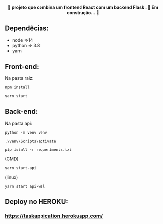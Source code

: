 <h4 align="center"> 
	🚧   projeto que combina um frontend React com um backend Flask . 🚀 Em construção...  🚧
	
</h4>

## Dependêcias:


- node =>14 
- python => 3.8 
- yarn 


## Front-end:

Na pasta raiz:
```
npm install
```
```
yarn start
```

## Back-end:

Na pasta api:
```
python -m venv venv
```
```
.\venv\Scripts\activate
```
```
pip istall -r requeriments.txt
```
(CMD)
```
yarn start-api 
```
(linux)
``` 
yarn start api-wsl 
```
## Deploy no HEROKU:
### https://taskappication.herokuapp.com/
